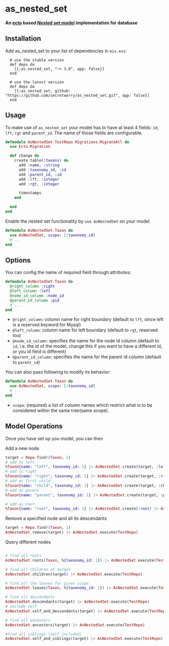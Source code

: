 # as_nested_set

**An [ecto](https://github.com/elixir-lang/ecto) based [Nested set model](https://en.wikipedia.org/wiki/Nested_set_model) implementation for database**

## Installation

Add as_nested_set to your list of dependencies in `mix.exs`:

      # use the stable version
      def deps do
        [{:as_nested_set, "~> 3.0", app: false}]
      end

      # use the latest version
      def deps do
        [{:as_nested_set, github: "https://github.com/secretworry/as_nested_set.git", app: false}]
      end

## Usage

To make use of `as_nested_set` your model has to have at least 4 fields: `id`, `lft`, `rgt` and `parent_id`. The name of those fields are configurable.

```elixir
defmodule AsNestedSet.TestRepo.Migrations.MigrateAll do
  use Ecto.Migration

  def change do
    create table(:taxons) do
      add :name, :string
      add :taxonomy_id, :id
      add :parent_id, :id
      add :lft, :integer
      add :rgt, :integer

      timestamps
    end

  end
end
```

Enable the nested set functionality by `use AsNestedSet` on your model

```elixir
defmodule AsNestedSet.Taxon do
  use AsNestedSet, scope: [:taxonomy_id]
  # ...
end
```

## Options

You can config the name of required field through attributes:

```elixir
defmodule AsNestedSet.Taxon do
  @right_column :right
  @left_column :left
  @node_id_column :node_id
  @parent_id_column :pid
  # ...
end
```

  * `@right_column`: column name for right boundary (default to `lft`, since left is a reserved keyword for Mysql)
  * `@left_column`: column name for left boundary (default to `rgt`, reserved too)
  * `@node_id_column`:  specifies the name for the node id column (default to `id`, i.e. the id of the model, change this if you want to have a different id, or you id field is different)
  * `@parent_id_column`: specifies the name for the parent id column (default to `parent_id`)

You can also pass following to modify its behavior:

```elixir
defmodule AsNestedSet.Taxon do
  use AsNestedSet, scope: [:taxonomy_id]
  # ...
end
```

  * `scope`: (required) a list of column names which restrict what is to be considered within the same tree(same scope).

## Model Operations

Once you have set up you model, you can then

Add a new node

```elixir
target = Repo.find!(Taxon, 1)
# add to left
%Taxon{name: "left", taxonomy_id: 1} |> AsNestedSet.create(target, :left) |> AsNestedSet.execute(TestRepo)
# add to right
%Taxon{name: "right", taxonomy_id: 1} |> AsNestedSet.create(target, :right) |> AsNestedSet.execute(TestRepo)
# add as first child
%Taxon{name: "child", taxonomy_id: 1} |> AsNestedSet.create(target, :child) |> AsNestedSet.execute(TestRepo)
# add as parent
%Taxon{name: "parent", taxonomy_id: 1} |> AsNestedSet.create(target, :parent) |> AsNestedSet.execute(TestRepo)

# add as root
%Taxon{name: "root", taxonomy_id: 1} |> AsNestedSet.create(:root) |> AsNestedSet.execute(TestRepo)
```

Remove a specified node and all its descendants

```elixir
target = Repo.find!(Taxon, 1)
AsNestedSet.remove(target) |> AsNestedSet.execute(TestRepo)
```

Query different nodes

```elixir

# find all roots
AsNestedSet.roots(Taxon, %{taxonomy_id: 1}) |> AsNestedSet.execute(TestRepo)

# find all children of target
AsNestedSet.children(target) |> AsNestedSet.execute(TestRepo)

# find all the leaves for given scope
AsNestedSet.leaves(Taxon, %{taxonomy_id: 1}) |> AsNestedSet.execute(TestRepo)

# find all descendants
AsNestedSet.descendants(target) |> AsNestedSet.execute(TestRepo)
# include self
AsNestedSet.self_and_descendants(target) |> AsNestedSet.execute(TestRepo)

# find all ancestors
AsNestedSet.ancestors(target) |> AsNestedSet.execute(TestRepo)

#find all siblings (self included)
AsNestedSet.self_and_siblings(target) |> AsNestedSet.execute(TestRepo)

```
